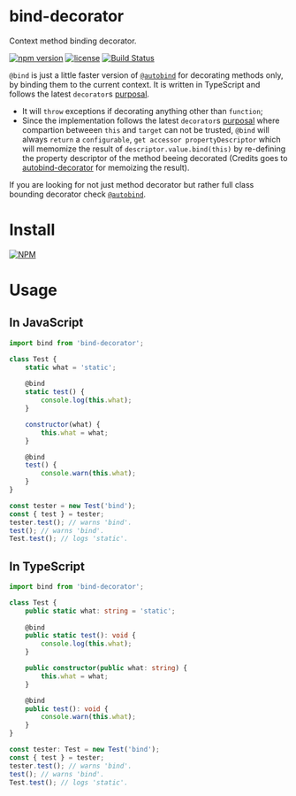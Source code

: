# bind-decorator

Context method binding decorator.

[![npm version](https://badge.fury.io/js/bind-decorator.svg)](https://badge.fury.io/js/bind-decorator)
[![license](https://img.shields.io/badge/license-MIT-blue.svg)](https://github.com/NoHomey/bind-decorator)
[![Build Status](https://semaphoreci.com/api/v1/nohomey/bind-decorator/branches/master/badge.svg)](https://semaphoreci.com/nohomey/bind-decorator)

`@bind` is just a little faster version of [`@autobind`](https://github.com/andreypopp/autobind-decorator/blob/master/src/index.js) for decorating methods only, by binding them to the current context. It is written in TypeScript and follows the latest `decorator`s [purposal](http://tc39.github.io/proposal-decorators/).

- It will `throw` exceptions if decorating anything other than `function`;
- Since the implementation follows the latest `decorator`s [purposal](http://tc39.github.io/proposal-decorators/) where compartion betweeen `this` and `target` can not be trusted, `@bind` will always `return` a `configurable`, `get accessor propertyDescriptor` which will memomize the result of `descriptor.value.bind(this)` by re-defining the property descriptor of the method beeing decorated (Credits goes to [autobind-decorator](https://github.com/andreypopp/autobind-decorator/blob/master/src/index.js) for memoizing the result).

If you are looking for not just method decorator but rather full class bounding decorator check [`@autobind`](https://github.com/andreypopp/autobind-decorator/blob/master/src/index.js).

# Install

[![NPM](https://nodei.co/npm/bind-decorator.png?downloads=true&stars=true)](https://nodei.co/npm/bind-decorator/)

# Usage

## In JavaScript

```javascript
import bind from 'bind-decorator';

class Test {
    static what = 'static';
    
    @bind
    static test() {
        console.log(this.what);
    }

    constructor(what) {
        this.what = what;
    }

    @bind
    test() {
        console.warn(this.what);
    }
}

const tester = new Test('bind');
const { test } = tester;
tester.test(); // warns 'bind'.
test(); // warns 'bind'.
Test.test(); // logs 'static'.
```

## In TypeScript

```typescript
import bind from 'bind-decorator';

class Test {
    public static what: string = 'static';
    
    @bind
    public static test(): void {
        console.log(this.what);
    }

    public constructor(public what: string) {
        this.what = what;
    }

    @bind
    public test(): void {
        console.warn(this.what);
    }
}

const tester: Test = new Test('bind');
const { test } = tester;
tester.test(); // warns 'bind'.
test(); // warns 'bind'.
Test.test(); // logs 'static'.
```

